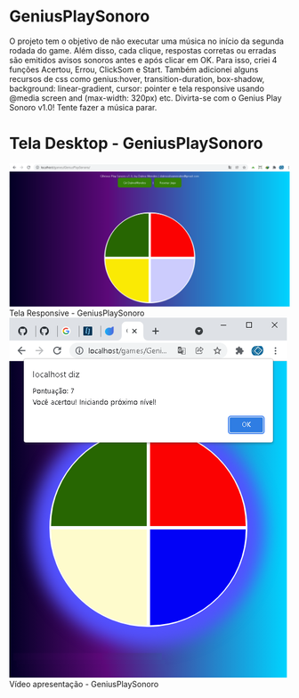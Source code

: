 # GeniusPlaySonoro
O projeto tem o objetivo de não executar uma música no início da segunda rodada do game. Além disso, cada clique, respostas corretas ou erradas são emitidos avisos sonoros antes e após clicar em OK. Para isso, criei 4 funções Acertou, Errou, ClickSom e Start. Também adicionei alguns recursos de css como genius:hover, transition-duration, box-shadow, background: linear-gradient, cursor: pointer e tela responsive usando @media screen and (max-width: 320px) etc. Divirta-se com o Genius Play Sonoro v1.0! Tente fazer a música parar.
# Tela Desktop - GeniusPlaySonoro
<img src="https://raw.githubusercontent.com/DalmoMendes/GeniusPlaySonoro/master/GeniusPlaySonoro-Front-end-Start.bmp"/>
Tela Responsive - GeniusPlaySonoro
<img src="https://raw.githubusercontent.com/DalmoMendes/GeniusPlaySonoro/master/Dalmo7ptsResponsive.bmp"/>
Vídeo apresentação - GeniusPlaySonoro
